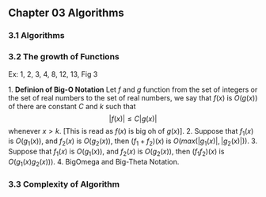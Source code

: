 ## Chapter 03 Algorithms
### 3.1 Algorithms

### 3.2 The growth of Functions
Ex: 1, 2, 3, 4, 8, 12, 13, Fig 3

1\. **Definion of Big-O Notation**
Let $f$ and $g$ function from the set of integers or the set of real numbers to the set of real numbers, we say that $f(x)$ is $O(g(x))$ of there are constant $C$ and $k$ such that
$$
|f(x)| \leqslant C|g(x)|
$$
whenever $x>k$. [This is read as $f(x)$ is big oh of $g(x)$].
2\. Suppose that $f_1(x)$ is $O(g_1(x))$, and  $f_2(x)$ is $O(g_2(x))$, then $(f_1+f_2)(x)$ is $O(max(|g_1(x)|, |g_2(x)|))$.
3\. Suppose that $f_1(x)$ is $O(g_1(x))$, and  $f_2(x)$ is $O(g_2(x))$, then $(f_1f_2)(x)$ is $O(g_1(x)g_2(x)))$.
4\. BigOmega and Big-Theta Notation.

### 3.3 Complexity of Algorithm
